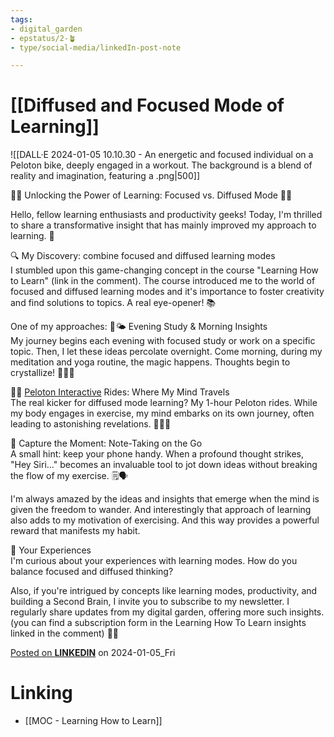 ```yaml
---
tags: 
- digital_garden
- epstatus/2-🪴
- type/social-media/linkedIn-post-note

---
```

# [[Diffused and Focused Mode of Learning]]

![[DALL·E 2024-01-05 10.10.30 - An energetic and focused individual on a Peloton bike, deeply engaged in a workout. The background is a blend of reality and imagination, featuring a .png|500]]

🧠💡 Unlocking the Power of Learning: Focused vs. Diffused Mode 🚀📘  
  
Hello, fellow learning enthusiasts and productivity geeks! Today, I'm thrilled to share a transformative insight that has mainly improved my approach to learning. 🌟  
  
🔍 My Discovery: combine focused and diffused learning modes  
I stumbled upon this game-changing concept in the course "Learning How to Learn" (link in the comment). The course introduced me to the world of focused and diffused learning modes and it's importance to foster creativity and find solutions to topics. A real eye-opener! 📚  
  
One of my approaches: 🌙🌤️ Evening Study & Morning Insights  
My journey begins each evening with focused study or work on a specific topic. Then, I let these ideas percolate overnight. Come morning, during my meditation and yoga routine, the magic happens. Thoughts begin to crystallize! 🧘‍♂️✨  
  
🚴‍♂️ [Peloton Interactive](https://www.linkedin.com/company/peloton-interactive-/) Rides: Where My Mind Travels  
The real kicker for diffused mode learning? My 1-hour Peloton rides. While my body engages in exercise, my mind embarks on its own journey, often leading to astonishing revelations. 🚴‍♂️🌌  
  
📱 Capture the Moment: Note-Taking on the Go  
A small hint: keep your phone handy. When a profound thought strikes, "Hey Siri..." becomes an invaluable tool to jot down ideas without breaking the flow of my exercise. 🗒️🗣️  
  
I'm always amazed by the ideas and insights that emerge when the mind is given the freedom to wander. And interestingly that approach of learning also adds to my motivation of exercising. And this way provides a powerful reward that manifests my habit.  
  
🔎 Your Experiences  
I'm curious about your experiences with learning modes. How do you balance focused and diffused thinking?  
  
Also, if you're intrigued by concepts like learning modes, productivity, and building a Second Brain, I invite you to subscribe to my newsletter. I regularly share updates from my digital garden, offering more such insights. (you can find a subscription form in the Learning How To Learn insights linked in the comment) 🌱💌



[Posted on **LINKEDIN**](https://www.linkedin.com/posts/sebastiankamilli_unlocking-the-power-of-learning-focused-activity-7148965583257026560-gLHm?utm_source=share&utm_medium=member_desktop) on 2024-01-05_Fri
# Linking
+ [[MOC - Learning How to Learn]]